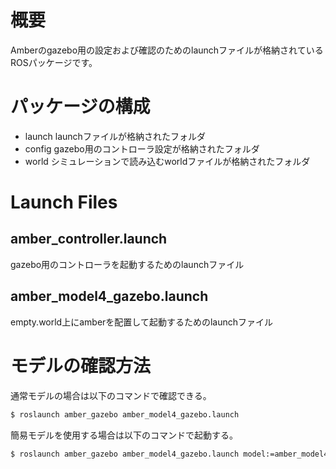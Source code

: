 # 概要

Amberのgazebo用の設定および確認のためのlaunchファイルが格納されているROSパッケージです。

# パッケージの構成

- launch launchファイルが格納されたフォルダ
- config gazebo用のコントローラ設定が格納されたフォルダ
- world  シミュレーションで読み込むworldファイルが格納されたフォルダ

# Launch Files

## amber_controller.launch

gazebo用のコントローラを起動するためのlaunchファイル

## amber_model4_gazebo.launch

empty.world上にamberを配置して起動するためのlaunchファイル

# モデルの確認方法

通常モデルの場合は以下のコマンドで確認できる。

``` bash
$ roslaunch amber_gazebo amber_model4_gazebo.launch
```

簡易モデルを使用する場合は以下のコマンドで起動する。

``` bash
$ roslaunch amber_gazebo amber_model4_gazebo.launch model:=amber_model4_sim_prim
```
